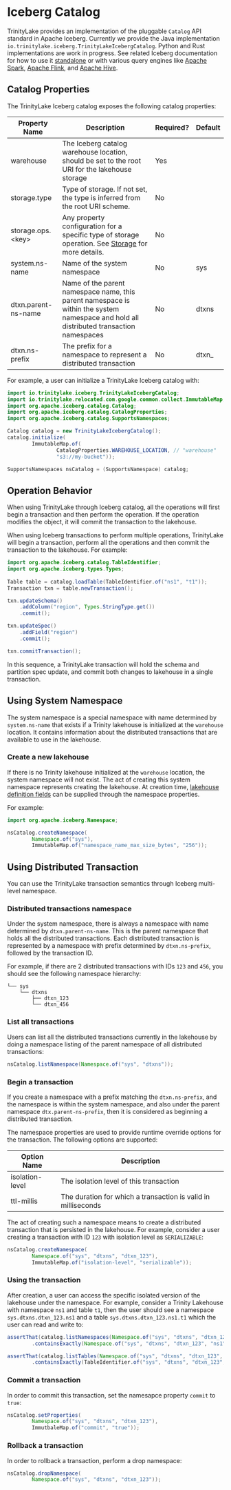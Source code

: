 # Iceberg Catalog

TrinityLake provides an implementation of the pluggable `Catalog` API standard in Apache Iceberg.
Currently we provide the Java implementation `io.trinitylake.iceberg.TrinityLakeIcebergCatalog`.
Python and Rust implementations are work in progress.
See related Iceberg documentation for how to use it [standalone](https://iceberg.apache.org/docs/nightly/java-api-quickstart/) or 
with various query engines like [Apache Spark](https://iceberg.apache.org/docs/nightly/spark-configuration/#catalog-configuration), 
[Apache Flink](https://iceberg.apache.org/docs/nightly/flink/#catalog-configuration),
and [Apache Hive](https://iceberg.apache.org/docs/nightly/hive/#custom-iceberg-catalogs).

## Catalog Properties

The TrinityLake Iceberg catalog exposes the following catalog properties:

| Property Name       | Description                                                                                                                             | Required? | Default |
|---------------------|-----------------------------------------------------------------------------------------------------------------------------------------|-----------|---------|
| warehouse           | The Iceberg catalog warehouse location, should be set to the root URI for the lakehouse storage                                         | Yes       |         |
| storage.type        | Type of storage. If not set, the type is inferred from the root URI scheme.                                                             | No        |         |
| storage.ops.<key\>  | Any property configuration for a specific type of storage operation. See [Storage](../storage/overview.md) for more details.            | No        |         |
| system.ns-name      | Name of the system namespace                                                                                                            | No        | sys     |
| dtxn.parent-ns-name | Name of the parent namespace name, this parent namespace is within the system namespace and hold all distributed transaction namespaces | No        | dtxns   |
| dtxn.ns-prefix      | The prefix for a namespace to represent a distributed transaction                                                                       | No        | dtxn_   |

For example, a user can initialize a TrinityLake Iceberg catalog with:

```java
import io.trinitylake.iceberg.TrinityLakeIcebergCatalog;
import io.trinitylake.relocated.com.google.common.collect.ImmutableMap;
import org.apache.iceberg.catalog.Catalog;
import org.apache.iceberg.catalog.CatalogProperties;
import org.apache.iceberg.catalog.SupportsNamespaces;

Catalog catalog = new TrinityLakeIcebergCatalog();
catalog.initialize(
        ImmutableMap.of(
                CatalogProperties.WAREHOUSE_LOCATION, // "warehouse"
                "s3://my-bucket"));

SupportsNamespaces nsCatalog = (SupportsNamespace) catalog;
```

## Operation Behavior

When using TrinityLake through Iceberg catalog, all the operations will first begin a transaction and then perform the operation.
If the operation modifies the object, it will commit the transaction to the lakehouse.

When using Iceberg transactions to perform multiple operations,
TrinityLake will begin a transaction, perform all the operations and then commit the transaction to the lakehouse.
For example:

```java
import org.apache.iceberg.catalog.TableIdentifier;
import org.apache.iceberg.types.Types;
        
Table table = catalog.loadTable(TableIdentifier.of("ns1", "t1"));
Transaction txn = table.newTransaction();

txn.updateSchema()
    .addColumn("region", Types.StringType.get())
    .commit();

txn.updateSpec()
    .addField("region")
    .commit();

txn.commitTransaction();
```

In this sequence, a TrinityLake transaction will hold the schema and partition spec update, 
and commit both changes to lakehouse in a single transaction. 

## Using System Namespace

The system namespace is a special namespace with name determined by `system.ns-name` that exists 
if a Trinity lakehouse is initialized at the `warehouse` location.
It contains information about the distributed transactions that are available to use in the lakehouse.

### Create a new lakehouse

If there is no Trinity lakehouse initialized at the `warehouse` location, the system namespace will not exist.
The act of creating this system namespace represents creating the lakehouse.
At creation time, [lakehouse definition fields](../format/definitions/lakehouse.md) can be supplied through the namespace properties.

For example:

```java
import org.apache.iceberg.Namespace;

nsCatalog.createNamespace(
        Namespace.of("sys"), 
        ImmutableMap.of("namespace_name_max_size_bytes", "256"));
```

## Using Distributed Transaction
 
You can use the TrinityLake transaction semantics through Iceberg multi-level namespace.

### Distributed transactions namespace

Under the system namespace, there is always a namespace with name determined by `dtxn.parent-ns-name`.
This is the parent namespace that holds all the distributed transactions.
Each distributed transaction is represented by a namespace with prefix determined by `dtxn.ns-prefix`,
followed by the transaction ID.

For example, if there are 2 distributed transactions with IDs `123` and `456`, 
you should see the following namespace hierarchy:

```
└── sys
    └── dtxns
        ├── dtxn_123
        └── dtxn_456
```

### List all transactions

Users can list all the distributed transactions currently in the lakehouse
by doing a namespace listing of the parent namespace of all distributed transactions:

```java
nsCatalog.listNamespace(Namespace.of("sys", "dtxns"));
```

### Begin a transaction

If you create a namespace with a prefix matching the `dtxn.ns-prefix`,
and the namespace is within the system namespace, and also under the parent namespace `dtx.parent-ns-prefix`,
then it is considered as beginning a distributed transaction.

The namespace properties are used to provide runtime override options for the transaction. The following options are supported:

| Option Name     | Description                                                   |
|-----------------|---------------------------------------------------------------|
| isolation-level | The isolation level of this transaction                       |
| ttl-millis      | The duration for which a transaction is valid in milliseconds |

The act of creating such a namespace means to create a distributed transaction that is persisted in the lakehouse.
For example, consider a user creating a transaction with ID `123` with isolation level as `SERIALIZABLE`:

```java
nsCatalog.createNamespace(
        Namespace.of("sys", "dtxns", "dtxn_123"), 
        ImmutableMap.of("isolation-level", "serializable"));
```

### Using the transaction

After creation, a user can access the specific isolated version of the lakehouse under the namespace.
For example, consider a Trinity Lakehouse with namespace `ns1` and table `t1`,
then the user should see a namespace `sys.dtxns.dtxn_123.ns1` 
and a table `sys.dtxns.dtxn_123.ns1.t1` which the user can read and write to:

```java
assertThat(catalog.listNamespaces(Namespace.of("sys", "dtxns", "dtxn_123")))
        .containsExactly(Namespace.of("sys", "dtxns", "dtxn_123", "ns1"));

assertThat(catalog.listTables(Namespace.of("sys", "dtxns", "dtxn_123", "ns1")))
        .containsExactly(TableIdentifier.of("sys", "dtxns", "dtxn_123", "ns1", "t1"));
```

### Commit a transaction

In order to commit this transaction, set the namesapce property `commit` to `true`:

```java
nsCatalog.setProperties(
        Namespace.of("sys", "dtxns", "dtxn_123"), 
        ImmutbaleMap.of("commit", "true"));
```

### Rollback a transaction

In order to rollback a transaction, perform a drop namespace:

```java
nsCatalog.dropNamespace(
        Namespace.of("sys", "dtxns", "dtxn_123"));
```